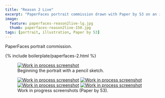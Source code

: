 ```yaml
---
title: "Reason 2 Live"
excerpt: "PaperFaces portrait commission drawn with Paper by 53 on an iPad."
image: 
  feature: paperfaces-reason2live-lg.jpg
  thumb: paperfaces-reason2live-150.jpg
tags: [portrait, illustration, Paper by 53]
---
```


PaperFaces portrait commission.

{% include boilerplate/paperfaces-2.html %}

<figure>
	<a href="{{ site.url }}/images/paperfaces-reason2live-process-1-lg.jpg"><img src="{{ site.url }}/images/paperfaces-reason2live-process-1-750.jpg" alt="Work in process screenshot"></a>
	<figcaption>Beginning the portrait with a pencil sketch.</figcaption>
</figure>

<figure class="half">
	<a href="{{ site.url }}/images/paperfaces-reason2live-process-2-lg.jpg"><img src="{{ site.url }}/images/paperfaces-reason2live-process-2-600.jpg" alt="Work in process screenshot"></a>
	<a href="{{ site.url }}/images/paperfaces-reason2live-process-3-lg.jpg"><img src="{{ site.url }}/images/paperfaces-reason2live-process-3-600.jpg" alt="Work in process screenshot"></a>
	<a href="{{ site.url }}/images/paperfaces-reason2live-process-4-lg.jpg"><img src="{{ site.url }}/images/paperfaces-reason2live-process-4-600.jpg" alt="Work in process screenshot"></a>
	<a href="{{ site.url }}/images/paperfaces-reason2live-process-5-lg.jpg"><img src="{{ site.url }}/images/paperfaces-reason2live-process-5-600.jpg" alt="Work in process screenshot"></a>
	<figcaption>Work in progress screenshots (Paper by 53).</figcaption>
</figure>